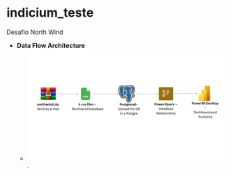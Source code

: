 
# **indicium_teste**
Desafio North Wind

* **Data Flow Architecture**
  * ![Flow Image](https://github.com/WaBrenke/indicium_teste/blob/main/DataFlow.png).
